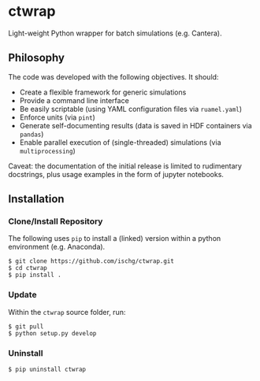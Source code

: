 # ctwrap

Light-weight Python wrapper for batch simulations (e.g. Cantera).

## Philosophy

The code was developed with the following objectives. It should:

 * Create a flexible framework for generic simulations
 * Provide a command line interface
 * Be easily scriptable (using YAML configuration files via `ruamel.yaml`)
 * Enforce units (via `pint`)
 * Generate self-documenting results (data is saved in HDF containers via `pandas`)
 * Enable parallel execution of (single-threaded) simulations (via `multiprocessing`)

Caveat: the documentation of the initial release is limited to rudimentary docstrings, plus usage examples in the form of jupyter notebooks.

## Installation

### Clone/Install Repository

The following uses `pip` to install a (linked) version within a python environment (e.g. Anaconda).

```
$ git clone https://github.com/ischg/ctwrap.git
$ cd ctwrap
$ pip install .
```

### Update

Within the `ctwrap` source folder, run:

```
$ git pull
$ python setup.py develop
```

### Uninstall

```
$ pip uninstall ctwrap
```

